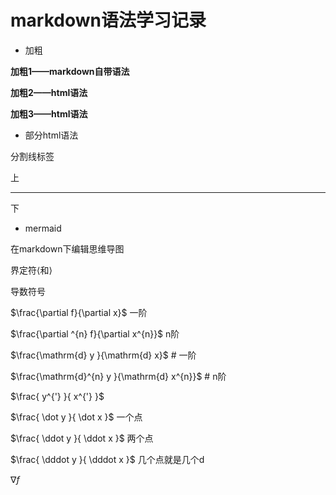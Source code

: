 # markdown语法学习记录

- 加粗

**加粗1——markdown自带语法**

<b>加粗2——html语法</b>

<strong>加粗3——html语法</strong>

- 部分html语法

分割线标签

上<hr>下

- mermaid

在markdown下编辑思维导图

界定符$\langle$和$\rangle$

导数符号

$\frac{\partial f}{\partial x}$ 一阶

$\frac{\partial ^{n} f}{\partial x^{n}}$ n阶

$\frac{\mathrm{d} y }{\mathrm{d} x}$ # 一阶

$\frac{\mathrm{d}^{n} y }{\mathrm{d} x^{n}}$ # n阶

$\frac{ y^{'} }{ x^{'} }$

$\frac{ \dot y }{ \dot x }$  一个点

$\frac{ \ddot y }{ \ddot x }$  两个点

$\frac{ \dddot y }{ \dddot x }$  几个点就是几个d

$\nabla f$
